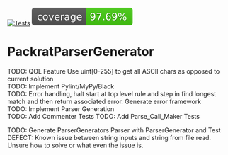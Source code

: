[![Tests](https://github.com/TimMeiwald/PackratParserGenerator/actions/workflows/PackratParserGenerator.yml/badge.svg)](https://github.com/TimMeiwald/PackratParserGenerator/actions/workflows/PackratParserGenerator.yml)
[![Coverage Status](coverage-badge.svg?dummy=8484744)](./reports/coverage/index.html)
# PackratParserGenerator
TODO: QOL Feature Use uint[0-255] to get all ASCII chars as opposed to current solution           
TODO: Implement Pylint/MyPy/Black      
TODO: Error handling, halt start at top level rule and step in find longest match and then return associated error. Generate error framework    
TODO: Implement Parser Generation    
TODO: Add Commenter Tests
TODO: Add Parse_Call_Maker Tests

TODO: Generate ParserGenerators Parser with ParserGenerator and Test    
DEFECT: Known issue between string inputs and string from file read. Unsure how to solve or what even the issue is.     
  
